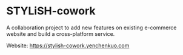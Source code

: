 # STYLiSH-cowork
A collaboration project to add new features on existing e-commerce website and build a cross-platform service.

Website: https://stylish-cowork.yenchenkuo.com